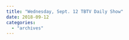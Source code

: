 ```yaml
---
title: "Wednesday, Sept. 12 TBTV Daily Show"
date: 2018-09-12
categories: 
  - "archives"
---
```



